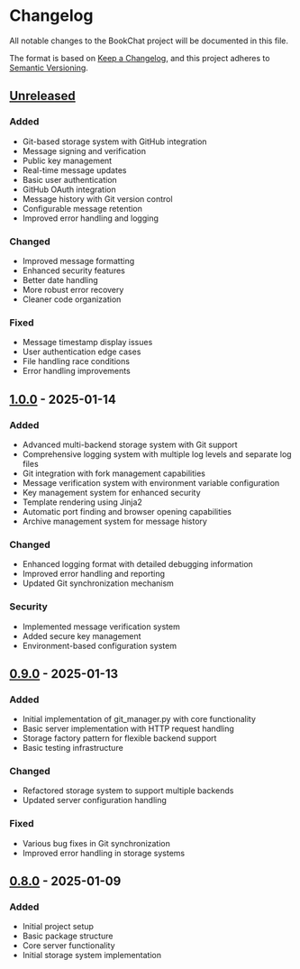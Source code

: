 # Changelog

All notable changes to the BookChat project will be documented in this file.

The format is based on [Keep a Changelog](https://keepachangelog.com/en/1.0.0/),
and this project adheres to [Semantic Versioning](https://semver.org/spec/v2.0.0.html).

## [Unreleased]
### Added
- Git-based storage system with GitHub integration
- Message signing and verification
- Public key management
- Real-time message updates
- Basic user authentication
- GitHub OAuth integration
- Message history with Git version control
- Configurable message retention
- Improved error handling and logging

### Changed
- Improved message formatting
- Enhanced security features
- Better date handling
- More robust error recovery
- Cleaner code organization

### Fixed
- Message timestamp display issues
- User authentication edge cases
- File handling race conditions
- Error handling improvements

## [1.0.0] - 2025-01-14
### Added
- Advanced multi-backend storage system with Git support
- Comprehensive logging system with multiple log levels and separate log files
- Git integration with fork management capabilities
- Message verification system with environment variable configuration
- Key management system for enhanced security
- Template rendering using Jinja2
- Automatic port finding and browser opening capabilities
- Archive management system for message history

### Changed
- Enhanced logging format with detailed debugging information
- Improved error handling and reporting
- Updated Git synchronization mechanism

### Security
- Implemented message verification system
- Added secure key management
- Environment-based configuration system

## [0.9.0] - 2025-01-13
### Added
- Initial implementation of git_manager.py with core functionality
- Basic server implementation with HTTP request handling
- Storage factory pattern for flexible backend support
- Basic testing infrastructure

### Changed
- Refactored storage system to support multiple backends
- Updated server configuration handling

### Fixed
- Various bug fixes in Git synchronization
- Improved error handling in storage systems

## [0.8.0] - 2025-01-09
### Added
- Initial project setup
- Basic package structure
- Core server functionality
- Initial storage system implementation

[Unreleased]: https://github.com/yourusername/bookchat/compare/v1.0.0...HEAD
[1.0.0]: https://github.com/yourusername/bookchat/compare/v0.9.0...v1.0.0
[0.9.0]: https://github.com/yourusername/bookchat/compare/v0.8.0...v0.9.0
[0.8.0]: https://github.com/yourusername/bookchat/releases/tag/v0.8.0
